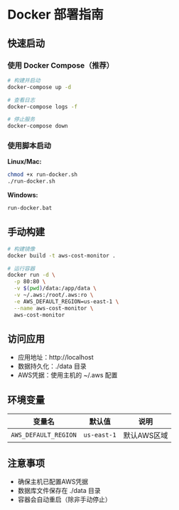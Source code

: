 # Docker 部署指南

## 快速启动

### 使用 Docker Compose（推荐）

```bash
# 构建并启动
docker-compose up -d

# 查看日志
docker-compose logs -f

# 停止服务
docker-compose down
```

### 使用脚本启动

**Linux/Mac:**
```bash
chmod +x run-docker.sh
./run-docker.sh
```

**Windows:**
```cmd
run-docker.bat
```

## 手动构建

```bash
# 构建镜像
docker build -t aws-cost-monitor .

# 运行容器
docker run -d \
  -p 80:80 \
  -v $(pwd)/data:/app/data \
  -v ~/.aws:/root/.aws:ro \
  -e AWS_DEFAULT_REGION=us-east-1 \
  --name aws-cost-monitor \
  aws-cost-monitor
```

## 访问应用

- 应用地址：http://localhost
- 数据持久化：./data 目录
- AWS凭据：使用主机的 ~/.aws 配置

## 环境变量

| 变量名 | 默认值 | 说明 |
|--------|--------|------|
| `AWS_DEFAULT_REGION` | `us-east-1` | 默认AWS区域 |

## 注意事项

- 确保主机已配置AWS凭据
- 数据库文件保存在 ./data 目录
- 容器会自动重启（除非手动停止）